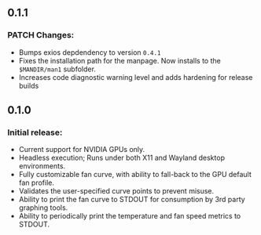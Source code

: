 ## 0.1.1
### PATCH Changes:
- Bumps exios depdendency to version `0.4.1`
- Fixes the installation path for the manpage. Now installs to the `$MANDIR/man1` subfolder.
- Increases code diagnostic warning level and adds hardening for release builds

## 0.1.0
### Initial release:
- Current support for NVIDIA GPUs only.
- Headless execution; Runs under both X11 and Wayland desktop environments.
- Fully customizable fan curve, with ability to fall-back to the GPU default fan profile.
- Validates the user-specified curve points to prevent misuse.
- Ability to print the fan curve to STDOUT for consumption by 3rd party graphing tools.
- Ability to periodically print the temperature and fan speed metrics to STDOUT.

